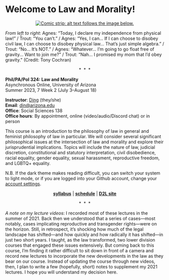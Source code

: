 # Welcome to Law and Morality!

<p align="center"><a href="https://www.gocomics.com/agnes/2009/08/25"><img src="https://assets.amuniversal.com/ac7eb4705014102dbf94001438c0f03b" alt="Comic strip; alt text follows the image below."></a></p>

*From left to right*: Agnes: “Today, I declare my independence from physical law!” / Trout: “You can’t.” / Agnes: “Yes, I can... If I can choose to disobey civil law, I can choose to disobey physical law... That’s just simple algebra.” / Trout: “No... It’s NOT.” / Agnes: “Whatever... I’m going to go float free of gravity... Want to join me?” / Trout: “Nah... I promised my mom that I’d obey gravity.” (Credit: Tony Cochran)

<p align="center">&#42;&nbsp;&nbsp;&#42;&nbsp;&nbsp;&#42;</p>

**Phil/PA/Pol 324: Law and Morality**\
Asynchronous Online, University of Arizona\
Summer 2023, 7 Week 2 (July 3–August 18)

**Instructor**: [Ding](https://www.dingherself.com) (they/she)\
**Email**: [din@arizona.edu](mailto:din@arizona.edu)\
**Office**: Social Sciences 138\
**Office hours**: By appointment, online (video/audio/Discord chat) or in person

This course is an introduction to the philosophy of law in general and feminist philosophy of law in particular. We will consider several significant philosophical issues at the intersection of law and morality and explore their jurisprudential implications. Topics will include the nature of law, judicial discretion, constitutional and statutory interpretation, civil disobedience, racial equality, gender equality, sexual harassment, reproductive freedom, and LGBTQ+ equality.

N.B. If the dark theme makes reading difficult, you can switch your system to light mode, or if you are logged into your Github account, change your [account settings](https://docs.github.com/en/account-and-profile/setting-up-and-managing-your-personal-account-on-github/managing-personal-account-settings/managing-your-theme-settings).

<p align="center"><strong><a href="https://github.com/dingherself/phil-324/blob/main/syllabus.md">syllabus</a></strong> &VerticalLine; <strong><a href="https://github.com/dingherself/phil-324/blob/main/schedule.md">schedule</a></strong> &VerticalLine; <strong><a href="https://d2l.arizona.edu/d2l/home/1294813">D2L site</a></strong></p>

<p align="center">&#42;&nbsp;&nbsp;&#42;&nbsp;&nbsp;&#42;</p>

*A note on my lecture videos*: I recorded most of these lectures in the summer of 2021. Back then we understood that a series of cases—most notably, cases implicating reproductive and transgender rights—were on the horizon. Still, in retrospect, it’s shocking how much of the legal landscape has shifted—and how quickly and how radically it has shifted—in just two short years. I taught, as the law transformed, two lower division courses that engaged these issues extensively. But coming back to this course, I’m finding it rather difficult to sit down in front of a camera and record new lectures to incorporate the new developments in the law as they bear on our course. Instead of updating the course through new videos, then, I plan to write a few (hopefully, short) notes to supplement my 2021 lectures. I hope you will understand my decision here.